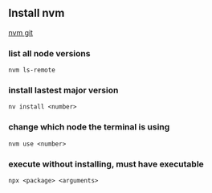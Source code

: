 ## Install nvm
[nvm git](https://github.com/nvm-sh/nvm)

### list all node versions
`nvm ls-remote`

### install lastest major version
`nv install <number>`

### change which node the terminal is using
`nvm use <number>`

### execute without installing, must have executable
`npx <package> <arguments>`
